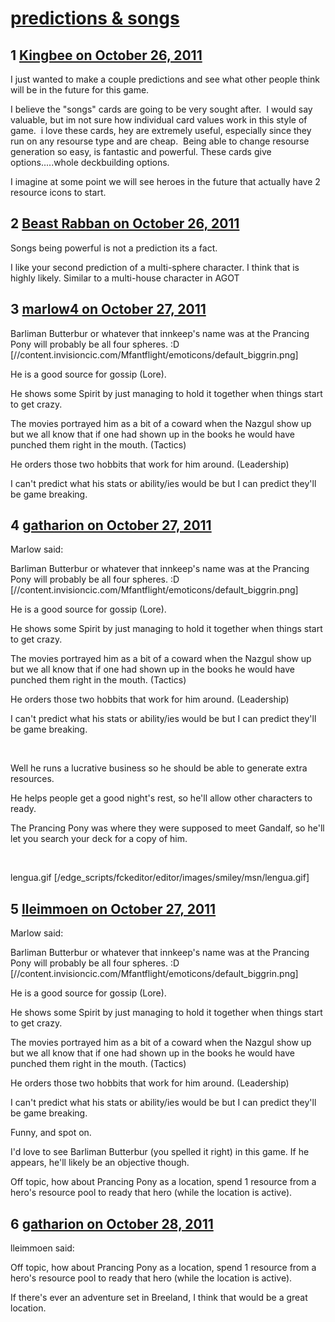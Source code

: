 # [predictions &amp; songs](https://community.fantasyflightgames.com/topic/55356-predictions-songs/)

## 1 [Kingbee on October 26, 2011](https://community.fantasyflightgames.com/topic/55356-predictions-songs/?do=findComment&comment=547740)

I just wanted to make a couple predictions and see what other people think will be in the future for this game. 

I believe the "songs" cards are going to be very sought after.  I would say valuable, but im not sure how individual card values work in this style of game.  i love these cards, hey are extremely useful, especially since they run on any resourse type and are cheap.  Being able to change resourse generation so easy, is fantastic and powerful. These cards give options.....whole deckbuilding options.

I imagine at some point we will see heroes in the future that actually have 2 resource icons to start. 

## 2 [Beast Rabban on October 26, 2011](https://community.fantasyflightgames.com/topic/55356-predictions-songs/?do=findComment&comment=547757)

Songs being powerful is not a prediction its a fact.

I like your second prediction of a multi-sphere character. I think that is highly likely. Similar to a multi-house character in AGOT

## 3 [marlow4 on October 27, 2011](https://community.fantasyflightgames.com/topic/55356-predictions-songs/?do=findComment&comment=547791)

Barliman Butterbur or whatever that innkeep's name was at the Prancing Pony will probably be all four spheres. :D [//content.invisioncic.com/Mfantflight/emoticons/default_biggrin.png]

He is a good source for gossip (Lore).

He shows some Spirit by just managing to hold it together when things start to get crazy.

The movies portrayed him as a bit of a coward when the Nazgul show up but we all know that if one had shown up in the books he would have punched them right in the mouth. (Tactics)

He orders those two hobbits that work for him around. (Leadership)

I can't predict what his stats or ability/ies would be but I can predict they'll be game breaking.

## 4 [gatharion on October 27, 2011](https://community.fantasyflightgames.com/topic/55356-predictions-songs/?do=findComment&comment=547961)

Marlow said:

Barliman Butterbur or whatever that innkeep's name was at the Prancing Pony will probably be all four spheres. :D [//content.invisioncic.com/Mfantflight/emoticons/default_biggrin.png]

He is a good source for gossip (Lore).

He shows some Spirit by just managing to hold it together when things start to get crazy.

The movies portrayed him as a bit of a coward when the Nazgul show up but we all know that if one had shown up in the books he would have punched them right in the mouth. (Tactics)

He orders those two hobbits that work for him around. (Leadership)

I can't predict what his stats or ability/ies would be but I can predict they'll be game breaking.



 

Well he runs a lucrative business so he should be able to generate extra resources.

He helps people get a good night's rest, so he'll allow other characters to ready.

The Prancing Pony was where they were supposed to meet Gandalf, so he'll let you search your deck for a copy of him.

 

lengua.gif [/edge_scripts/fckeditor/editor/images/smiley/msn/lengua.gif]

## 5 [lleimmoen on October 27, 2011](https://community.fantasyflightgames.com/topic/55356-predictions-songs/?do=findComment&comment=547975)

Marlow said:

Barliman Butterbur or whatever that innkeep's name was at the Prancing Pony will probably be all four spheres. :D [//content.invisioncic.com/Mfantflight/emoticons/default_biggrin.png]

He is a good source for gossip (Lore).

He shows some Spirit by just managing to hold it together when things start to get crazy.

The movies portrayed him as a bit of a coward when the Nazgul show up but we all know that if one had shown up in the books he would have punched them right in the mouth. (Tactics)

He orders those two hobbits that work for him around. (Leadership)

I can't predict what his stats or ability/ies would be but I can predict they'll be game breaking.



Funny, and spot on.

I'd love to see Barliman Butterbur (you spelled it right) in this game. If he appears, he'll likely be an objective though.

Off topic, how about Prancing Pony as a location, spend 1 resource from a hero's resource pool to ready that hero (while the location is active).

## 6 [gatharion on October 28, 2011](https://community.fantasyflightgames.com/topic/55356-predictions-songs/?do=findComment&comment=548422)

lleimmoen said:

Off topic, how about Prancing Pony as a location, spend 1 resource from a hero's resource pool to ready that hero (while the location is active).



If there's ever an adventure set in Breeland, I think that would be a great location.

